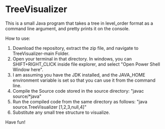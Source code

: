 # TreeVisualizer
This is a small Java program that takes a tree in level_order format as a command line argument, and pretty prints it on the console.

How to use:
1. Download the repository, extract the zip file, and navigate to TreeVisualizer-main Folder.
2. Open your terminal in that directory. In windows, you can SHIFT+RIGHT_CLICK inside file explorer, and select "Open Power Shell Window here".
3. I am assuming you have the JDK installed, and the JAVA_HOME environment variable is set so that you can use it from the command line.
4. Compile the Source code stored in the source directory: "javac source/*java"
5. Run the compiled code from the same directory as follows: "java source.TreeVisualizer [1,2,3,null,4]"
6. Substitute any small tree structure to visualize.

Have fun!

